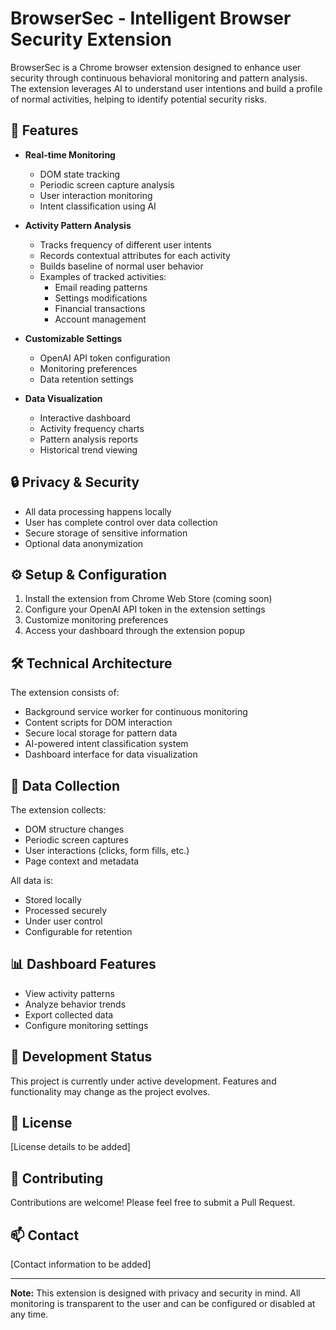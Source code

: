 # BrowserSec - Intelligent Browser Security Extension

BrowserSec is a Chrome browser extension designed to enhance user security through continuous behavioral monitoring and pattern analysis. The extension leverages AI to understand user intentions and build a profile of normal activities, helping to identify potential security risks.

## 🚀 Features

- **Real-time Monitoring**
  - DOM state tracking
  - Periodic screen capture analysis
  - User interaction monitoring
  - Intent classification using AI

- **Activity Pattern Analysis**
  - Tracks frequency of different user intents
  - Records contextual attributes for each activity
  - Builds baseline of normal user behavior
  - Examples of tracked activities:
    - Email reading patterns
    - Settings modifications
    - Financial transactions
    - Account management

- **Customizable Settings**
  - OpenAI API token configuration
  - Monitoring preferences
  - Data retention settings

- **Data Visualization**
  - Interactive dashboard
  - Activity frequency charts
  - Pattern analysis reports
  - Historical trend viewing

## 🔒 Privacy & Security

- All data processing happens locally
- User has complete control over data collection
- Secure storage of sensitive information
- Optional data anonymization

## ⚙️ Setup & Configuration

1. Install the extension from Chrome Web Store (coming soon)
2. Configure your OpenAI API token in the extension settings
3. Customize monitoring preferences
4. Access your dashboard through the extension popup

## 🛠️ Technical Architecture

The extension consists of:
- Background service worker for continuous monitoring
- Content scripts for DOM interaction
- Secure local storage for pattern data
- AI-powered intent classification system
- Dashboard interface for data visualization

## 🔐 Data Collection

The extension collects:
- DOM structure changes
- Periodic screen captures
- User interactions (clicks, form fills, etc.)
- Page context and metadata

All data is:
- Stored locally
- Processed securely
- Under user control
- Configurable for retention

## 📊 Dashboard Features

- View activity patterns
- Analyze behavior trends
- Export collected data
- Configure monitoring settings

## 🚧 Development Status

This project is currently under active development. Features and functionality may change as the project evolves.

## 📝 License

[License details to be added]

## 🤝 Contributing

Contributions are welcome! Please feel free to submit a Pull Request.

## 📫 Contact

[Contact information to be added]

---

**Note:** This extension is designed with privacy and security in mind. All monitoring is transparent to the user and can be configured or disabled at any time.